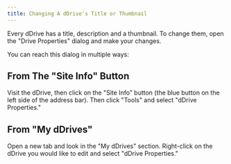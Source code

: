 ```yaml
---
title: Changing A dDrive's Title or Thumbnail
---
```


Every dDrive has a title, description and a thumbnail. To change them, open the "Drive Properties" dialog and make your changes.

You can reach this dialog in multiple ways:

## From The "Site Info" Button
Visit the dDrive, then click on the "Site Info" button (the blue button on the left side of the address bar). Then click "Tools" and select "dDrive Properties."

## From "My dDrives"
Open a new tab and look in the "My dDrives" section. Right-click on the dDrive you would like to edit and select "dDrive Properties."